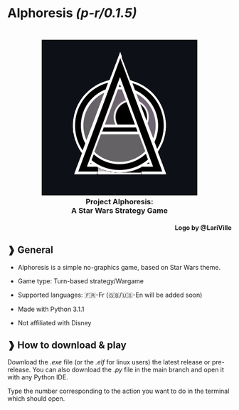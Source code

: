 # **Alphoresis**  _(p-r/0.1.5)_

<h3 align="center">
  <br>
  <img src="https://github.com/AntyFairy/Alphoresis/blob/main/logo%20alphoresis%20by%20LariVille.jpg" alt="Project logo"/>
  <br>
  <b>Project Alphoresis:</b>
  <br>
  <b> A Star Wars Strategy Game</b>
  <br>
</h3>

<h4 align="right">
  <b> Logo by @LariVille </b>
</h4>

## ❱ **General**

- Alphoresis is a simple no-graphics game, based on Star Wars theme.

- Game type: Turn-based strategy/Wargame

- Supported languages: 🇫🇷-Fr (🇬🇧/🇺🇸-En will be added soon)

- Made with Python 3.1.1
  
- Not affiliated with Disney

## ❱ **How to download & play**

Download the _.exe_ file (or the _.elf_ for linux users) the latest release or pre-release. You can also download the _.py_ file in the main branch and open it with any Python IDE.

Type the number corresponding to the action you want to do in the terminal which should open.

